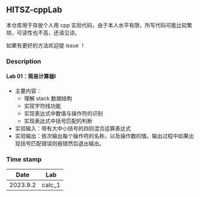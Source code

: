 ## HITSZ-cppLab

本仓库用于存放个人用 cpp 实验代码，由于本人水平有限，所写代码可能比较繁琐，可读性也不高，还请见谅。

如果有更好的方法欢迎提 issue ！

### Description

#### Lab 01：简易计算器I

- 主要内容：
  - 理解 stack 数据结构
  - 实现字符栈功能
  - 实现表达式中数值与操作符的识别
  - 实现表达式中括号匹配的判断
- 实验输入：带有大中小括号的四则混合运算表达式
- 实验输出：依次输出每个操作符的名称，以及操作数的值。输出过程中如果出现括号匹配错误则报错然后退出输出。



### Time stamp

|   Date   |  Lab   |
| :------: | :----: |
| 2023.9.2 | calc_1 |

